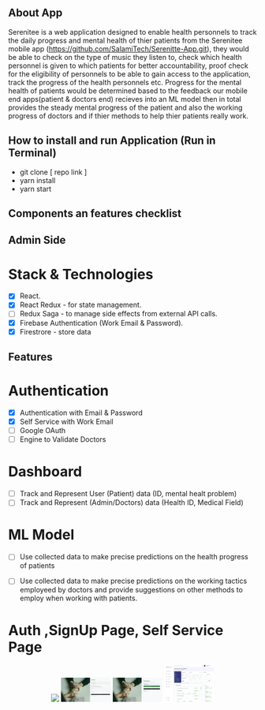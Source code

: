 ## About App
Serenitee is a web application designed to enable health personnels to track the daily progress and mental health of thier patients from the Serenitee mobile app (https://github.com/SalamiTech/Serenitte-App.git), they would be able to check on the type of music they listen to, check which health personnel is given to which patients for better accountability, proof check for the eligibility of personnels to be able to gain access to the application, track the progress of the health personnels etc. Progress for the mental health of patients would be determined based to the feedback our mobile end apps(patient & doctors end) recieves into an ML model then in total provides the steady mental progress of the patient and also the working progress of doctors and if thier methods to help thier patients really work.

## How to install and run Application (Run in Terminal)
- git clone [ repo link ]
- yarn install
- yarn start

## Components an features checklist
## Admin Side

# Stack & Technologies
- [x] React.
- [x] React Redux - for state management.
- [ ] Redux Saga - to manage side effects from external API calls.
- [x] Firebase Authentication (Work Email & Password).
- [x] Firestrore - store data

## Features
# Authentication
- [x] Authentication with Email & Password
- [x] Self Service with Work Email
- [ ] Google OAuth
- [ ] Engine to Validate Doctors 

# Dashboard
- [ ] Track and Represent User (Patient) data (ID, mental healt problem)
- [ ] Track and Represent (Admin/Doctors) data (Health ID, Medical Field)

# ML Model
- [ ] Use collected data to make precise predictions on the health progress of patients
- [ ] Use collected data to make precise predictions on the working tactics employeed by doctors and provide suggestions on other methods to employ when working with patients.


# Auth ,SignUp Page, Self Service Page
<p align = "center">
<img src = "./readme_images/ss.png" width='20%'>
<img src = "./readme_images/gs.png" width='20%'>
<img src = "./readme_images/service.png" width='20%'>
<img src = "./readme_images/dashboard.png" width='20%'>
</p>
